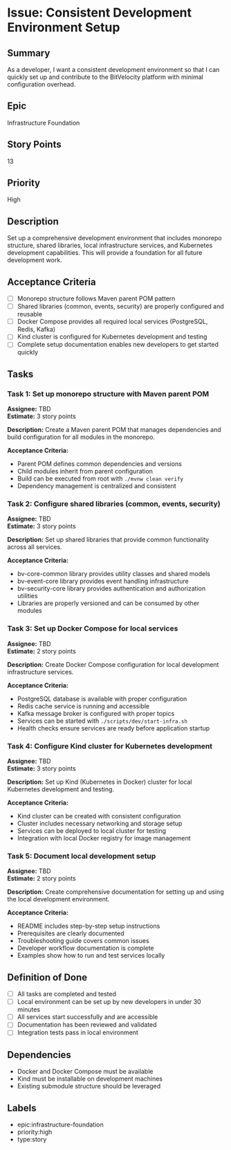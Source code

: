 # Issue: Consistent Development Environment Setup

## Summary
As a developer, I want a consistent development environment so that I can quickly set up and contribute to the BitVelocity platform with minimal configuration overhead.

## Epic
Infrastructure Foundation

## Story Points
13

## Priority
High

## Description
Set up a comprehensive development environment that includes monorepo structure, shared libraries, local infrastructure services, and Kubernetes development capabilities. This will provide a foundation for all future development work.

## Acceptance Criteria
- [ ] Monorepo structure follows Maven parent POM pattern
- [ ] Shared libraries (common, events, security) are properly configured and reusable
- [ ] Docker Compose provides all required local services (PostgreSQL, Redis, Kafka)
- [ ] Kind cluster is configured for Kubernetes development and testing
- [ ] Complete setup documentation enables new developers to get started quickly

## Tasks

### Task 1: Set up monorepo structure with Maven parent POM
**Assignee:** TBD  
**Estimate:** 3 story points  

**Description:**
Create a Maven parent POM that manages dependencies and build configuration for all modules in the monorepo.

**Acceptance Criteria:**
- Parent POM defines common dependencies and versions
- Child modules inherit from parent configuration
- Build can be executed from root with `./mvnw clean verify`
- Dependency management is centralized and consistent

### Task 2: Configure shared libraries (common, events, security)
**Assignee:** TBD  
**Estimate:** 3 story points  

**Description:**
Set up shared libraries that provide common functionality across all services.

**Acceptance Criteria:**
- bv-core-common library provides utility classes and shared models
- bv-event-core library provides event handling infrastructure
- bv-security-core library provides authentication and authorization utilities
- Libraries are properly versioned and can be consumed by other modules

### Task 3: Set up Docker Compose for local services
**Assignee:** TBD  
**Estimate:** 2 story points  

**Description:**
Create Docker Compose configuration for local development infrastructure services.

**Acceptance Criteria:**
- PostgreSQL database is available with proper configuration
- Redis cache service is running and accessible
- Kafka message broker is configured with proper topics
- Services can be started with `./scripts/dev/start-infra.sh`
- Health checks ensure services are ready before application startup

### Task 4: Configure Kind cluster for Kubernetes development
**Assignee:** TBD  
**Estimate:** 3 story points  

**Description:**
Set up Kind (Kubernetes in Docker) cluster for local Kubernetes development and testing.

**Acceptance Criteria:**
- Kind cluster can be created with consistent configuration
- Cluster includes necessary networking and storage setup
- Services can be deployed to local cluster for testing
- Integration with local Docker registry for image management

### Task 5: Document local development setup
**Assignee:** TBD  
**Estimate:** 2 story points  

**Description:**
Create comprehensive documentation for setting up and using the local development environment.

**Acceptance Criteria:**
- README includes step-by-step setup instructions
- Prerequisites are clearly documented
- Troubleshooting guide covers common issues
- Developer workflow documentation is complete
- Examples show how to run and test services locally

## Definition of Done
- [ ] All tasks are completed and tested
- [ ] Local environment can be set up by new developers in under 30 minutes
- [ ] All services start successfully and are accessible
- [ ] Documentation has been reviewed and validated
- [ ] Integration tests pass in local environment

## Dependencies
- Docker and Docker Compose must be available
- Kind must be installable on development machines
- Existing submodule structure should be leveraged

## Labels
- epic:infrastructure-foundation
- priority:high
- type:story